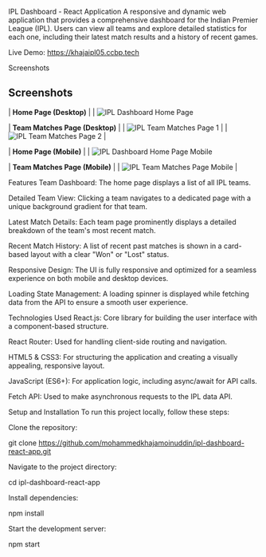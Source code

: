 IPL Dashboard - React Application
A responsive and dynamic web application that provides a comprehensive dashboard for the Indian Premier League (IPL). Users can view all teams and explore detailed statistics for each one, including their latest match results and a history of recent games.

Live Demo: https://khajaipl05.ccbp.tech

Screenshots

## Screenshots

| **Home Page (Desktop)** |
| ![IPL Dashboard Home Page](https://image2url.com/images/1755818785708-59608f8a-7697-4f52-95fb-19547d978524.jpg) 

| **Team Matches Page (Desktop)** |
| ![IPL Team Matches Page 1](https://image2url.com/images/1755818818677-d89ad439-4f67-4b2e-9b90-ee844f22d917.jpg) |
| ![IPL Team Matches Page 2](https://image2url.com/images/1755818851617-f8304156-2488-486c-a482-fb52ca1a5d19.jpg) |


| **Home Page (Mobile)** | 
| ![IPL Dashboard Home Page Mobile](https://image2url.com/images/1755818895943-cfa46d2c-47e9-4b5c-a41f-e433c2f1a7fb.jpg) 

| **Team Matches Page (Mobile)** |
| ![IPL Team Matches Page Mobile](https://image2url.com/images/1755818870039-7bbd792b-9617-4ecc-8c85-d31b78e9a568.jpg) |





Features
Team Dashboard: The home page displays a list of all IPL teams.

Detailed Team View: Clicking a team navigates to a dedicated page with a unique background gradient for that team.

Latest Match Details: Each team page prominently displays a detailed breakdown of the team's most recent match.

Recent Match History: A list of recent past matches is shown in a card-based layout with a clear "Won" or "Lost" status.

Responsive Design: The UI is fully responsive and optimized for a seamless experience on both mobile and desktop devices.

Loading State Management: A loading spinner is displayed while fetching data from the API to ensure a smooth user experience.

Technologies Used
React.js: Core library for building the user interface with a component-based structure.

React Router: Used for handling client-side routing and navigation.

HTML5 & CSS3: For structuring the application and creating a visually appealing, responsive layout.

JavaScript (ES6+): For application logic, including async/await for API calls.

Fetch API: Used to make asynchronous requests to the IPL data API.

Setup and Installation
To run this project locally, follow these steps:

Clone the repository:

git clone https://github.com/mohammedkhajamoinuddin/ipl-dashboard-react-app.git

Navigate to the project directory:

cd ipl-dashboard-react-app

Install dependencies:

npm install

Start the development server:

npm start
